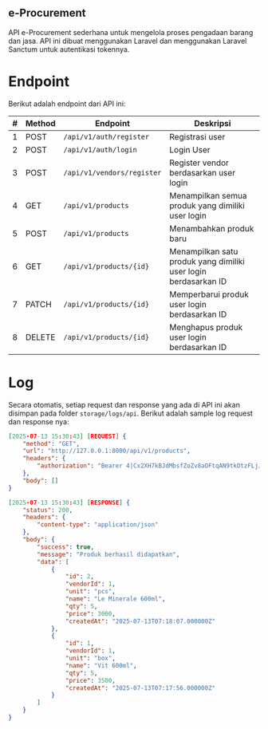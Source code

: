 ## e-Procurement

API e-Procurement sederhana untuk mengelola proses pengadaan barang dan jasa. API ini dibuat menggunakan Laravel dan menggunakan Laravel Sanctum untuk autentikasi tokennya.

# Endpoint

Berikut adalah endpoint dari API ini:

| #   | Method | Endpoint                   | Deskripsi                                                       |
| --- | ------ | -------------------------- | --------------------------------------------------------------- |
| 1   | POST   | `/api/v1/auth/register`    | Registrasi user                                                 |
| 2   | POST   | `/api/v1/auth/login`       | Login User                                                      |
| 3   | POST   | `/api/v1/vendors/register` | Register vendor berdasarkan user login                          |
| 4   | GET    | `/api/v1/products`         | Menampilkan semua produk yang dimiliki user login               |
| 5   | POST   | `/api/v1/products`         | Menambahkan produk baru                                         |
| 6   | GET    | `/api/v1/products/{id}`    | Menampilkan satu produk yang dimiliki user login berdasarkan ID |
| 7   | PATCH  | `/api/v1/products/{id}`    | Memperbarui produk user login berdasarkan ID                    |
| 8   | DELETE | `/api/v1/products/{id}`    | Menghapus produk user login berdasarkan ID                      |

# Log

Secara otomatis, setiap request dan response yang ada di API ini akan disimpan pada folder `storage/logs/api`. Berikut adalah sample log request dan response nya:

```json
[2025-07-13 15:30:43] [REQUEST] {
    "method": "GET",
    "url": "http://127.0.0.1:8000/api/v1/products",
    "headers": {
        "authorization": "Bearer 4|Cx2XH7kBJdMbsfZoZv8aOFtqAN9tkOtzFLjJSHZp04b01035"
    },
    "body": []
}

[2025-07-13 15:30:43] [RESPONSE] {
    "status": 200,
    "headers": {
        "content-type": "application/json"
    },
    "body": {
        "success": true,
        "message": "Produk berhasil didapatkan",
        "data": [
            {
                "id": 2,
                "vendorId": 1,
                "unit": "pcs",
                "name": "Le Minerale 600ml",
                "qty": 5,
                "price": 3000,
                "createdAt": "2025-07-13T07:18:07.000000Z"
            },
            {
                "id": 1,
                "vendorId": 1,
                "unit": "box",
                "name": "Vit 600ml",
                "qty": 5,
                "price": 3500,
                "createdAt": "2025-07-13T07:17:56.000000Z"
            }
        ]
    }
}
```
